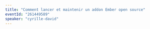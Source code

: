 ```yaml
---
title: "Comment lancer et maintenir un addon Ember open source"
eventId: "261449589"
speaker: "cyrille-david"
---
```

